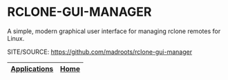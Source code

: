 # RCLONE-GUI-MANAGER

 A simple, modern graphical user interface for managing rclone remotes for Linux.

 SITE/SOURCE: https://github.com/madroots/rclone-gui-manager

 | [Applications](https://portable-linux-apps.github.io/apps.html) | [Home](https://portable-linux-apps.github.io)
 | --- | --- |